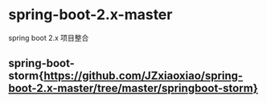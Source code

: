 # spring-boot-2.x-master
spring boot 2.x 项目整合

## spring-boot-storm{https://github.com/JZxiaoxiao/spring-boot-2.x-master/tree/master/springboot-storm}
